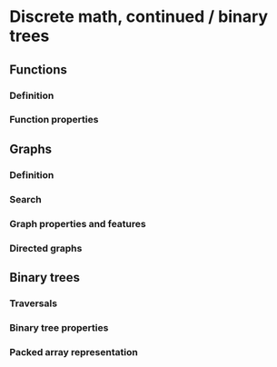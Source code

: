 # Discrete math, continued / binary trees

## Functions

### Definition

### Function properties

## Graphs

### Definition

### Search

### Graph properties and features

### Directed graphs

## Binary trees

### Traversals

### Binary tree properties

### Packed array representation
